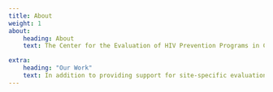 ```yaml
---
title: About
weight: 1
about:
    heading: About
    text: The Center for the Evaluation of HIV Prevention Programs in Chicago is a collaborative effort between the Evaluation, Data Integration, and Technical Assistance Program, the Center for Prevention Implementation Methodology at Northwestern University, and the AIDS Foundation of Chicago.

extra:
    heading: "Our Work"
    text: In addition to providing support for site-specific evaluation, the Evaluation Center is conducting an overarching evaluation of all demonstration sites, which includes a network analysis of linkages between sites, simulation modeling of program milestone attainment, qualitative analysis of implementation challenges and successes, quarterly capacity-building webinars, and analysis of surveillance data to assess impact on HIV incidence over time.
---
```

